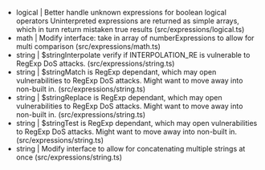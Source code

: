 - logical | Better handle unknown expressions for boolean logical operators
              Uninterpreted expressions are returned as simple arrays, which
              in turn return mistaken true results (src/expressions/logical.ts)
- math    | Modify interface: take in array of numberExpressions to allow for multi comparison (src/expressions/math.ts)
- string  | $stringInterpolate verify if INTERPOLATION_RE is vulnerable to
             RegExp DoS attacks. (src/expressions/string.ts)
- string  | $stringMatch is RegExp dependant, which may open vulnerabilities
             to RegExp DoS attacks. Might want to move away into non-built in. (src/expressions/string.ts)
- string  | $stringReplace is RegExp dependant, which may open vulnerabilities
             to RegExp DoS attacks. Might want to move away into non-built in. (src/expressions/string.ts)
- string  | $stringTest is RegExp dependant, which may open vulnerabilities
             to RegExp DoS attacks. Might want to move away into non-built in. (src/expressions/string.ts)
- string  | Modify interface to allow for concatenating multiple strings at once (src/expressions/string.ts)
